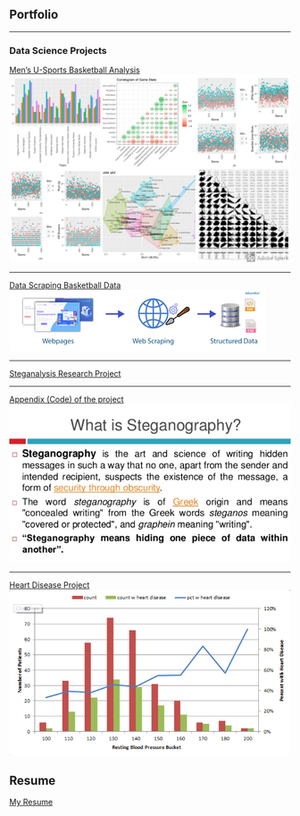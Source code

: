 ## Portfolio

---

### Data Science Projects 

[Men’s U-Sports Basketball Analysis](https://michaelarman.github.io/basketball-analysis/_book/index.html)
<img src="images/collage.png?raw=true"/>

---
[Data Scraping Basketball Data](https://github.com/michaelarman/Python-Data-Scrape/blob/master/python%20data%20scrape.ipynb)
<img src="images/webscrape.png?raw=true"/>

---
[Steganalysis Research Project](https://github.com/michaelarman/Steganalysis-Research-Project/blob/master/Research-Project.pdf)

---

[Appendix (Code) of the project](https://github.com/michaelarman/Steganalysis-Research-Project/blob/master/Research-Project%20-%20Appendix.pdf)
<img src="images/steganography.jpg?raw=true"/>

---
[Heart Disease Project](/pdf/Final-Project-Report-Heart-Disease.pdf)
<img src="images/heartdisease.png?raw=true"/>



## Resume
[My Resume](/pdf/LatexResume.pdf)

